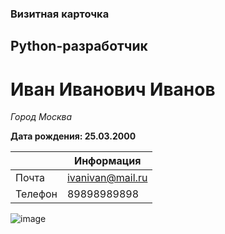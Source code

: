 ### Визитная карточка

## Python-разработчик

# Иван Иванович Иванов

*Город Москва*

**Дата рождения: 25.03.2000**

|           |Информация|
|-----------|-----------|
|Почта|ivanivan@mail.ru|
|Телефон|89898989898|

![image](https://img.freepik.com/free-photo/portrait-young-businessman_144627-21852.jpg)
